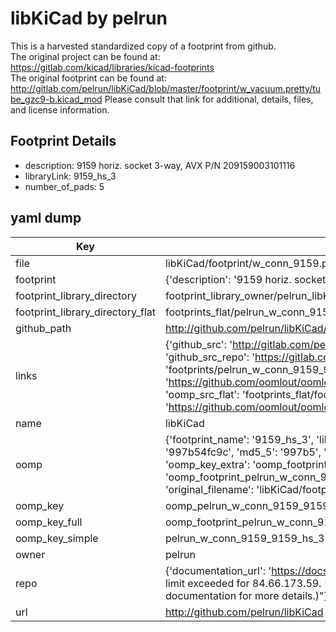 # libKiCad by pelrun  
This is a harvested standardized copy of a footprint from github.  
The original project can be found at:  
https://gitlab.com/kicad/libraries/kicad-footprints  
The original footprint can be found at:
http://gitlab.com/pelrun/libKiCad/blob/master/footprint/w_vacuum.pretty/tube_gzc9-b.kicad_mod
Please consult that link for additional, details, files, and license information.  
## Footprint Details
* description: 9159 horiz. socket 3-way, AVX P/N 209159003101116  
* libraryLink: 9159_hs_3  
* number_of_pads: 5  
## yaml dump  
| Key | Value |  
| --- | --- |  
| file | libKiCad/footprint/w_conn_9159.pretty/9159_hs_3.kicad_mod |  
| footprint | {'description': '9159 horiz. socket 3-way, AVX P/N 209159003101116', 'libraryLink': '9159_hs_3', 'number_of_pads': 5} |  
| footprint_library_directory | footprint_library_owner/pelrun_libKiCad |  
| footprint_library_directory_flat | footprints_flat/pelrun_w_conn_9159_9159_hs_3/working |  
| github_path | http://github.com/pelrun/libKiCad/blob/master/footprint/w_conn_9159.pretty/9159_hs_3.kicad_mod |  
| links | {'github_src': 'http://gitlab.com/pelrun/libKiCad/blob/master/footprint/w_vacuum.pretty/tube_gzc9-b.kicad_mod', 'github_src_repo': 'https://gitlab.com/kicad/libraries/kicad-footprints', 'oomp_bot': 'footprints/pelrun_w_conn_9159_9159_hs_3/working', 'oomp_bot_github': 'https://github.com/oomlout/oomlout_oomp_footprint_bot/tree/main/footprints/pelrun_w_conn_9159_9159_hs_3/working', 'oomp_src_flat': 'footprints_flat/footprints_flat/pelrun_w_conn_9159_9159_hs_3/working', 'oomp_src_flat_github': 'https://github.com/oomlout/oomlout_oomp_footprint_src/tree/main/footprints_flat/pelrun_w_conn_9159_9159_hs_3/working'} |  
| name | libKiCad |  
| oomp | {'footprint_name': '9159_hs_3', 'library_name': 'w_conn_9159', 'md5': '997b54fc9c2de38917ba8f8a56ad5160', 'md5_10': '997b54fc9c', 'md5_5': '997b5', 'md5_6': '997b54', 'oomp_key': 'oomp_pelrun_w_conn_9159_9159_hs_3', 'oomp_key_extra': 'oomp_footprint_pelrun_w_conn_9159_9159_hs_3', 'oomp_key_full': 'oomp_footprint_pelrun_w_conn_9159_9159_hs_3_997b54', 'oomp_key_simple': 'pelrun_w_conn_9159_9159_hs_3', 'original_filename': 'libKiCad/footprint/w_conn_9159.pretty/9159_hs_3.kicad_mod', 'owner_name': 'pelrun'} |  
| oomp_key | oomp_pelrun_w_conn_9159_9159_hs_3 |  
| oomp_key_full | oomp_footprint_pelrun_w_conn_9159_9159_hs_3 |  
| oomp_key_simple | pelrun_w_conn_9159_9159_hs_3 |  
| owner | pelrun |  
| repo | {'documentation_url': 'https://docs.github.com/rest/overview/resources-in-the-rest-api#rate-limiting', 'message': "API rate limit exceeded for 84.66.173.59. (But here's the good news: Authenticated requests get a higher rate limit. Check out the documentation for more details.)"} |  
| url | http://github.com/pelrun/libKiCad |  


